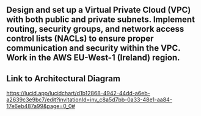 ## Design and set up a Virtual Private Cloud (VPC) with both public and private subnets. Implement routing, security groups, and network access control lists (NACLs) to ensure proper communication and security within the VPC. Work in the AWS EU-West-1 (Ireland) region.

## Link to Architectural Diagram
https://lucid.app/lucidchart/d1b12868-4942-44dd-a6eb-a2639c3e9bc7/edit?invitationId=inv_c8a5d7bb-0a33-48e1-aa84-17e6eb487a99&page=0_0#  